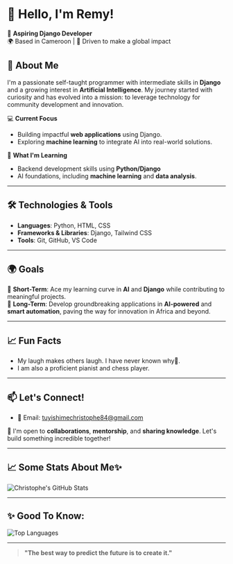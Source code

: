 # 👋 Hello, I'm Remy!  

🎯 **Aspiring Django Developer**  
🌍 Based in Cameroon | 🌟 Driven to make a global impact  

## 🌟 About Me  
I'm a passionate self-taught programmer with intermediate skills in **Django** and a growing interest in **Artificial Intelligence**. My journey started with curiosity and has evolved into a mission: to leverage technology for community development and innovation.  

💻 **Current Focus**  
- Building impactful **web applications** using Django.  
- Exploring **machine learning** to integrate AI into real-world solutions.  

🌱 **What I'm Learning**  
- Backend development skills using **Python/Django**  
- AI foundations, including **machine learning** and **data analysis**.   

---

## 🛠️ Technologies & Tools  
- **Languages**: Python, HTML, CSS  
- **Frameworks & Libraries**: Django, Tailwind CSS  
- **Tools**: Git, GitHub, VS Code  

---



## 🌍 Goals  
🌟 **Short-Term**: Ace my learning curve in **AI** and **Django** while contributing to meaningful projects.  
🌟 **Long-Term**: Develop groundbreaking applications in **AI-powered** and **smart automation**, paving the way for innovation in Africa and beyond.  

---

## 📈 Fun Facts  
- My laugh makes others laugh. I have never known why🤧. 
- I am also a proficient pianist and chess player.  

---

## 📫 Let's Connect!  
- 📧 Email: [tuyishimechristophe84@gmail.com](mailto:tuyishimechristophe84@gmail.com)  

🤝 I'm open to **collaborations**, **mentorship**, and **sharing knowledge**. Let's build something incredible together!  

---

## 📈 Some Stats About Me✨ 
![Christophe's GitHub Stats](https://github-readme-stats.vercel.app/api?username=RemyCodes0&show_icons=true&hide=stars&count_private=true)

---
## ✨ Good To Know:
![Top Languages](https://github-readme-stats.vercel.app/api/top-langs/?username=RemyCodes0&layout=compact)

---

> **"The best way to predict the future is to create it."**
